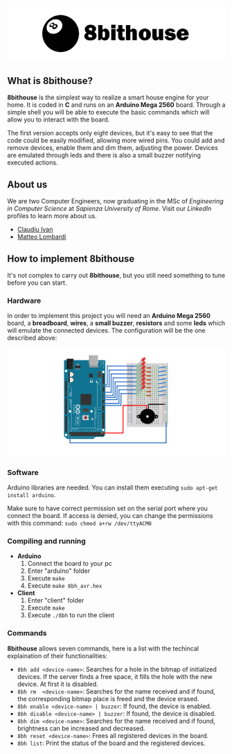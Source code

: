 ﻿![Logo](./img/logo.png)

## What is 8bithouse?

**8bithouse** is the simplest way to realize a smart house engine for your home. It is coded in **C** and runs on an **Arduino Mega 2560** board. 
Through a simple shell you will be able to execute the basic commands which will allow you to interact with the board.

The first version accepts only eight devices, but it's easy to see that the code could be easily modified, allowing more wired pins. 
You could add and remove devices, enable them and dim them, adjusting the power. Devices are emulated through leds and there is also a small buzzer notifying executed actions.

## About us
We are two Computer Engineers, now graduating in the MSc of *Engineering in Computer Science* at *Sapienza University of Rome*. Visit our *LinkedIn* profiles to learn more about us.

- [Claudiu Ivan](https://www.linkedin.com/in/claudiu-gabriel-ivan-835a33176/)
- [Matteo Lombardi](https://www.linkedin.com/in/matteo-lombardi-065ab8183/)

## How to implement 8bithouse

It's not complex to carry out **8bithouse**, but you still need something to tune before you can start.

### Hardware

In order to implement this project you will need an **Arduino Mega 2560** board, a **breadboard**, **wires**, a **small buzzer**, **resistors** and some **leds** which will emulate the connected devices.
The configuration will be the one described above:

![Scheme](./img/scheme.png)

### Software

Arduino libraries are needed. You can install them executing `sudo apt-get install arduino`.

Make sure to have correct permission set on the serial port where you connect the board. 
If access is denied, you can change the permissions with this command: `sudo chmod a+rw /dev/ttyACM0`

### Compiling and running

* **Arduino**
	1. Connect the board to your pc
	2. Enter "arduino" folder
	3. Execute `make`
	4. Execute `make 8bh_avr.hex`
* **Client**
	1. Enter "client" folder
	2. Execute `make`
	3. Execute `./8bh` to run the client

### Commands

**8bithouse** allows seven commands, here is a list with the techincal explaination of their functionalities:

* `8bh add <device-name>`: Searches for a hole in the bitmap of initialized devices. If the server finds a free space, it fills the hole with the new device. At first it is disabled.
* `8bh rm  <device-name>`: Searches for the name received and if found, the corresponding bitmap place is freed and the device erased.
* `8bh enable <device-name> | buzzer`: If found, the device is enabled.
* `8bh disable <device-name> | buzzer`: If found, the device is disabled.
* `8bh dim <device-name>`: Searches for the name received and if found, brightness can be increased and decreased.
* `8bh reset <device-name>`: Frees all registered devices in the board.
* `8bh list`: Print the status of the board and the registered devices.